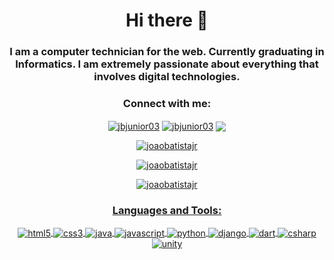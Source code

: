 <h1 align="center">Hi there 👋</h1>
<h3 align="center">I am a computer technician for the web. Currently graduating in Informatics. I am extremely passionate about everything that involves digital technologies.</h3>

<h3 align="center">Connect with me:</h3>

<p align="center">
<a href="https://linkedin.com/in/jbjunior03" target="blank"><img align="center" src="https://img.shields.io/badge/LinkedIn-0077B5?style=for-the-badge&logo=linkedin&logoColor=white" alt="jbjunior03"  /></a>
<a href="joaob.dev@gmail.com" target="blank"><img align="center" src="https://img.shields.io/badge/Gmail-D14836?style=for-the-badge&logo=gmail&logoColor=white" alt="jbjunior03"  /></a>
<a href="https://www.instagram.com/artesjbjunior/" target="blank"><img align="center" src="https://img.shields.io/badge/Instagram-E4405F?style=for-the-badge&logo=instagram&logoColor=white"> 
</p>


<p align="center"><img src="https://github-readme-stats.vercel.app/api?username=joaobatistajr&show_icons=true&locale=en&theme=radical" alt="joaobatistajr" /></p>

<p align="center"><img src="https://github-readme-stats.vercel.app/api/top-langs?username=joaobatistajr&show_icons=true&locale=en&layout=compact&theme=radical" alt="joaobatistajr" /></p>

<p align="center"><img src="https://github-readme-stats.vercel.app/api/wakatime?username=joaobatistajr" alt="joaobatistajr" /></p>


<h3 align="center">Languages and Tools:</h3>
<p align="center">
<a href="https://html.spec.whatwg.org/multipage/" target="blank"><img align="center" src="https://img.shields.io/badge/HTML5-E34F26?style=for-the-badge&logo=html5&logoColor=white" alt="html5"/>
<a href="https://www.w3.org/Style/CSS/Overview.en.html" target="blank"><img align="center" src="https://img.shields.io/badge/CSS3-1572B6?style=for-the-badge&logo=css3&logoColor=white" alt="css3" />
<a href="https://www.java.com/pt-BR/" target="blank"><img align="center" src="https://img.shields.io/badge/Java-ED8B00?style=for-the-badge&logo=java&logoColor=white" alt="java" />
<a href="https://developer.mozilla.org/pt-BR/docs/Web/JavaScript" target="blank"><img align="center" src="https://img.shields.io/badge/JavaScript-F7DF1E?style=for-the-badge&logo=javascript&logoColor=black" alt="javascript" />
<a href="https://www.python.org" target="blank"><img align="center" src="https://img.shields.io/badge/Python-14354C?style=for-the-badge&logo=python&logoColor=white" alt="python" />
<a href="https://www.djangoproject.com" target="blank"><img align="center" src="https://img.shields.io/badge/Django-092E20?style=for-the-badge&logo=django&logoColor=white" alt="django" />
<a href="https://dart.dev" target="blank"><img align="center" src="https://img.shields.io/badge/Dart-0175C2?style=for-the-badge&logo=dart&logoColor=white" alt="dart" />
<a href="https://docs.microsoft.com/pt-br/dotnet/csharp/" target="blank"><img align="center" src="https://img.shields.io/badge/C%23-239120?style=for-the-badge&logo=c-sharp&logoColor=white" alt="csharp" />
<a href="www.unity.com/" target="blank"><img align="center" src="https://img.shields.io/badge/Unity-100000?style=for-the-badge&logo=unity&logoColor=white" alt="unity" />




